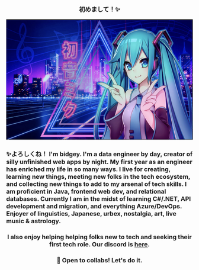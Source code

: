 ### <p align="center">初めまして！✨</p>
<p align="center">
  <img src="https://github.com/bidgeycodes/bidgeycodes/blob/main/SynthwaveMiku.png" alt="SynthwaveMiku" height="325">
</p>

### ✨よろしくね！ I'm bidgey. I'm a data engineer by day, creator of silly unfinished web apps by night. My first year as an engineer has enriched my life in so many ways. I live for creating, learning new things, meeting new folks in the tech ecosystem, and collecting new things to add to my arsenal of tech skills. I am proficient in Java, frontend web dev, and relational databases. Currently I am in the midst of learning C#/.NET, API development and migration, and everything Azure/DevOps. Enjoyer of linguistics, Japanese, urbex, nostalgia, art, live music & astrology.
### <p align="center">I also enjoy helping helping folks new to tech and seeking their first tech role. Our discord is <a href="https://discord.gg/6wVBy9uupt">here</a>.

### <p align="center">👯 Open to collabs! Let's do it.</p>
<!--
**bidgeycodes/bidgeycodes** is a ✨ _special_ ✨ repository because its `README.md` (this file) appears on your GitHub profile.

Here are some ideas to get you started:

- 🔭 I’m currently working on ...
- 🌱 I’m currently learning ...
- 👯 I’m looking to collaborate on ...
- 🤔 I’m looking for help with ...
- 💬 Ask me about ...
- 📫 How to reach me: ...
- 😄 Pronouns: ...
- ⚡ Fun fact: ...
-->
